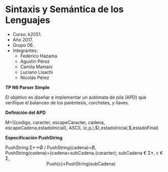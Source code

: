 # Sintaxis y Semántica de los Lenguajes
- Curso: k2051.
- Año 2017.
- Grupo 06.
- Integrantes:
  - Federico Hazama
  - Agustin Pérez
  - Camila Mamani
  - Luciano Lisachi
  - Nicolás Pérez
  
 **TP N6 Parser Simple**
<p>El objetivo es diseñar e implementar un autómata de pila (APD) que verifique el
balanceo de los paréntesis, corchetes, y llaves.</p>

**Definición del APD**
<p> M=({codigo, caracter, escapeCaracter, cadena, escapeCadena,estadoInicial}, ASCII, {c,p,l,$},estadoInicial,$,estadoFinal)</p>
  
**Especificación PushString**
<p>PushString:Σ*->Ø / PushString(cadena)=Ø,<br/>
PushString(cadena)={cadena=subCadena.(caracter); subCadena € Σ*, c € Σ,<br/>
&emsp;&emsp;&emsp;&emsp;&emsp;&emsp;&emsp;&emsp;&emsp; Push(c)+PushString(subCadena)
</p>
